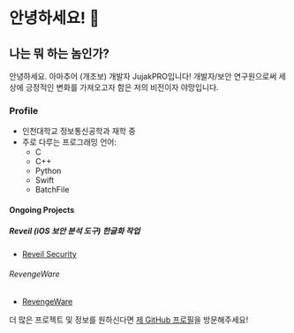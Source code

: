 # 안녕하세요! 👋
## 나는 뭐 하는 놈인가?
안녕하세요. 아마추어 (개초보) 개발자 JujakPRO입니다! 개발자/보안 연구원으로써 세상에 긍정적인 변화를 가져오고자 함은 저의 비전이자 야망입니다.

### Profile

- 인천대학교 정보통신공학과 재학 중
- 주로 다루는 프로그래밍 언어:
  - C
  - C++
  - Python
  - Swift
  - BatchFile

#### Ongoing Projects

##### Reveil (iOS 보안 분석 도구) 한글화 작업
- [Reveil Security](https://github.com/Lessica/Reveil)

###### RevengeWare
- [RevengeWare](https://github.com/JujakPRO/RevengeWare)

더 많은 프로젝트 및 정보를 원하신다면 [제 GitHub 프로필](https://github.com/JujakPRO)을 방문해주세요!

